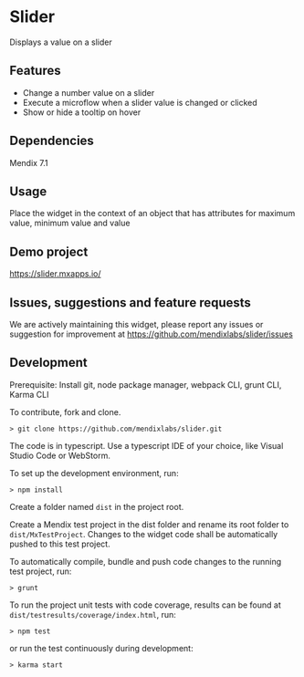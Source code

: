# Slider
Displays a value on a slider

## Features
* Change a number value on a slider
* Execute a microflow when a slider value is changed or clicked
* Show or hide a tooltip on hover

## Dependencies
Mendix 7.1

## Usage
Place the widget in the context of an object that has attributes for maximum value, minimum value and value

## Demo project
https://slider.mxapps.io/

## Issues, suggestions and feature requests
We are actively maintaining this widget, please report any issues or suggestion for improvement at
https://github.com/mendixlabs/slider/issues

## Development
Prerequisite: Install git, node package manager, webpack CLI, grunt CLI, Karma CLI

To contribute, fork and clone.

    > git clone https://github.com/mendixlabs/slider.git

The code is in typescript. Use a typescript IDE of your choice, like Visual Studio Code or WebStorm.

To set up the development environment, run:

    > npm install

Create a folder named `dist` in the project root.

Create a Mendix test project in the dist folder and rename its root folder to `dist/MxTestProject`. Changes to the widget code shall be automatically pushed to this test project.

To automatically compile, bundle and push code changes to the running test project, run:

    > grunt

To run the project unit tests with code coverage, results can be found at `dist/testresults/coverage/index.html`, run:

    > npm test

or run the test continuously during development:

    > karma start
